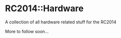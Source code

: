 # RC2014::Hardware

A collection of all hardware related stuff for the RC2014

More to follow soon...
